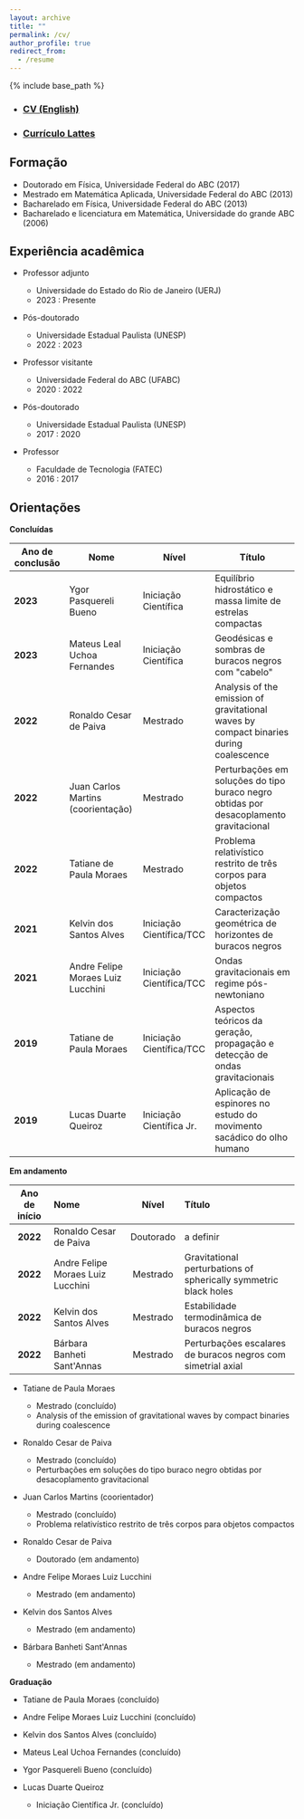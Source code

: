 ```yaml
---
layout: archive
title: ""
permalink: /cv/
author_profile: true
redirect_from:
  - /resume
---
```


{% include base_path %}

- ### [**CV (English)**](/files/resume.pdf)
- ### [Currículo Lattes](http://lattes.cnpq.br/4387593644266917)


## Formação

* Doutorado em Física, Universidade Federal do ABC (2017)
* Mestrado em Matemática Aplicada, Universidade Federal do ABC (2013)
* Bacharelado em Física, Universidade Federal do ABC (2013)
* Bacharelado e licenciatura em Matemática, Universidade do grande ABC (2006)

## Experiência acadêmica

* Professor adjunto
  * Universidade do Estado do Rio de Janeiro (UERJ)
  * 2023 : Presente

* Pós-doutorado
  * Universidade Estadual Paulista (UNESP)
  * 2022 : 2023

* Professor visitante
  * Universidade Federal do ABC (UFABC)
  * 2020 : 2022

* Pós-doutorado
  * Universidade Estadual Paulista (UNESP)
  * 2017 : 2020

* Professor
  * Faculdade de Tecnologia (FATEC)
  * 2016 : 2017


## Orientações

**Concluídas**

| **Ano de conclusão** | **Nome**                           | **Nível**                | **Título**                                                                             |
|----------------------|------------------------------------|--------------------------|----------------------------------------------------------------------------------------|
| **2023**                 | Ygor Pasquereli Bueno              | Iniciação Científica     | Equilíbrio hidrostático e massa limite de estrelas compactas                           |
| **2023**                 | Mateus Leal Uchoa Fernandes        | Iniciação Científica     | Geodésicas e sombras de buracos negros com "cabelo"                                    |
| **2022**             | Ronaldo Cesar de Paiva             | Mestrado                 | Analysis of the emission of gravitational waves by compact binaries during coalescence |
| **2022**             | Juan Carlos Martins (coorientação) | Mestrado                 | Perturbações em soluções do tipo buraco negro obtidas por desacoplamento gravitacional |
| **2022**             | Tatiane de Paula Moraes            | Mestrado                 | Problema relativístico restrito de três corpos para objetos compactos                  |
| **2021**             | Kelvin dos Santos Alves            | Iniciação Científica/TCC | Caracterização geométrica de horizontes de buracos negros                              |
| **2021**             | Andre Felipe Moraes Luiz Lucchini  | Iniciação Científica/TCC | Ondas gravitacionais em regime pós-newtoniano                                          |
| **2019**             | Tatiane de Paula Moraes            | Iniciação Científica/TCC | Aspectos teóricos da geração, propagação e detecção de ondas gravitacionais            |
| **2019**             | Lucas Duarte Queiroz               | Iniciação Científica Jr. | Aplicação de espinores no estudo do movimento sacádico do olho humano                  |

**Em andamento**

| **Ano de início** | **Nome**                          | **Nível** | **Título**                                                       |
|:-----------------:|:-----------------------------------|:---------:|:-----------------------------------------------------------------|
| **2022**          | Ronaldo Cesar de Paiva            | Doutorado | a definir                                                        |
| **2022**          | Andre Felipe Moraes Luiz Lucchini | Mestrado  | Gravitational perturbations of spherically symmetric black holes |
| **2022**          | Kelvin dos Santos Alves           | Mestrado  | Estabilidade termodinâmica de buracos negros                     |
| **2022**          | Bárbara Banheti Sant'Annas        | Mestrado  | Perturbações escalares de buracos negros com simetrial axial     |



  * Tatiane de Paula Moraes
    * Mestrado (concluído)
    * Analysis of the emission of gravitational waves by compact binaries during
coalescence
   
  * Ronaldo Cesar de Paiva
    * Mestrado (concluído)
    * Perturbações em soluções do tipo buraco negro obtidas por desacoplamento
gravitacional

  * Juan Carlos Martins (coorientador)
    * Mestrado (concluído)
    * Problema relativístico restrito de três corpos para objetos compactos 
    
  * Ronaldo Cesar de Paiva
    * Doutorado (em andamento)
  
  * Andre Felipe Moraes Luiz Lucchini
    * Mestrado (em andamento)
    
  * Kelvin dos Santos Alves
    * Mestrado (em andamento)

  * Bárbara Banheti Sant'Annas
    * Mestrado (em andamento)
   
**Graduação**

  * Tatiane de Paula Moraes (concluído)

  * Andre Felipe Moraes Luiz Lucchini (concluído)
    
  * Kelvin dos Santos Alves (concluído)

  * Mateus Leal Uchoa Fernandes (concluído)

  * Ygor Pasquereli Bueno (concluído)

  * Lucas Duarte Queiroz 
    * Iniciação Científica Jr. (concluído)
